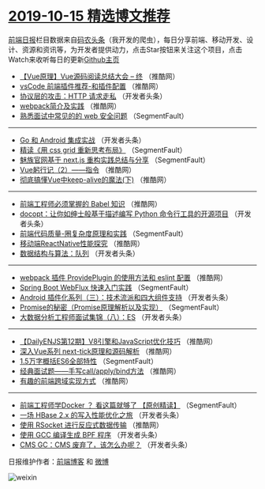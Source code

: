 # [2019-10-15 精选博文推荐](https://toutiao.qdkfweb.cn/date/2019/10/15)

[前端日报](https://qdkfweb.cn/c/news)栏目数据来自[码农头条](https://toutiao.qdkfweb.cn/)（我开发的爬虫），每日分享前端、移动开发、设计、资源和资讯等，为开发者提供动力，点击Star按钮来关注这个项目，点击Watch来收听每日的更新[Github主页](https://github.com/kujian/frontendDaily)
* [【Vue原理】Vue源码阅读总结大会 &#8211; 终](https://toutiao.qdkfweb.cn/127754.html) （推酷网）
* [vsCode 前端插件推荐-和插件配置](https://toutiao.qdkfweb.cn/127750.html) （推酷网）
* [协议层的攻击：HTTP 请求走私](https://toutiao.qdkfweb.cn/127676.html) （开发者头条）
* [webpack简介及实践](https://toutiao.qdkfweb.cn/127742.html) （推酷网）
* [熟悉面试中常见的的 web 安全问题](https://toutiao.qdkfweb.cn/127657.html) （SegmentFault）

***
* [Go 和 Android 集成实战](https://toutiao.qdkfweb.cn/127691.html) （开发者头条）
* [精读《用 css grid 重新思考布局》](https://toutiao.qdkfweb.cn/127669.html) （SegmentFault）
* [魅族官网基于 next.js 重构实践总结与分享](https://toutiao.qdkfweb.cn/127659.html) （SegmentFault）
* [Vue躬行记（2）——指令](https://toutiao.qdkfweb.cn/127757.html) （推酷网）
* [彻底搞懂Vue中keep-alive的魔法(下)](https://toutiao.qdkfweb.cn/127746.html) （推酷网）

***
* [前端工程师必须掌握的 Babel 知识](https://toutiao.qdkfweb.cn/127758.html) （推酷网）
* [docopt：让你如绅士般基于描述编写 Python 命令行工具的开源项目](https://toutiao.qdkfweb.cn/127707.html) （开发者头条）
* [前端代码质量-圈复杂度原理和实践](https://toutiao.qdkfweb.cn/127661.html) （SegmentFault）
* [移动端ReactNative性能探究](https://toutiao.qdkfweb.cn/127737.html) （推酷网）
* [数据结构与算法：队列](https://toutiao.qdkfweb.cn/127684.html) （开发者头条）

***
* [webpack 插件 ProvidePlugin 的使用方法和 eslint 配置](https://toutiao.qdkfweb.cn/127749.html) （推酷网）
* [Spring Boot WebFlux 快速入门实践](https://toutiao.qdkfweb.cn/127663.html) （SegmentFault）
* [Android 插件化系列（三）：技术流派和四大组件支持](https://toutiao.qdkfweb.cn/127685.html) （开发者头条）
* [Promise的秘密（Promise原理解析以及实现）](https://toutiao.qdkfweb.cn/127664.html) （SegmentFault）
* [大数据分析工程师面试集锦（八）：ES](https://toutiao.qdkfweb.cn/127675.html) （开发者头条）

***
* [【DailyENJS第12期】V8引擎和JavaScript优化技巧](https://toutiao.qdkfweb.cn/127740.html) （推酷网）
* [深入Vue系列 next-tick原理和源码解析](https://toutiao.qdkfweb.cn/127741.html) （推酷网）
* [1.5万字概括ES6全部特性](https://toutiao.qdkfweb.cn/127656.html) （SegmentFault）
* [经典面试题——手写call/apply/bind方法](https://toutiao.qdkfweb.cn/127743.html) （推酷网）
* [有趣的前端跨域实现方式](https://toutiao.qdkfweb.cn/127744.html) （推酷网）

***
* [前端工程师学Docker ？ 看这篇就够了   【原创精读】](https://toutiao.qdkfweb.cn/127658.html) （SegmentFault）
* [一场 HBase 2.x 的写入性能优化之旅](https://toutiao.qdkfweb.cn/127692.html) （开发者头条）
* [使用 RSocket 进行反应式数据传输](https://toutiao.qdkfweb.cn/127755.html) （推酷网）
* [使用 GCC 编译生成 BPF 程序](https://toutiao.qdkfweb.cn/127705.html) （开发者头条）
* [CMS GC：CMS 废弃了，该怎么办呢？](https://toutiao.qdkfweb.cn/127680.html) （开发者头条）

日报维护作者：[前端博客](https://qdkfweb.cn/) 和 [微博](https://qdkfweb.cn/go/weibo)

![weixin](https://user-images.githubusercontent.com/3055447/38468989-651132ac-3b80-11e8-8e6b-15122322a9d7.png)
